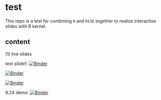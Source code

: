 # test

This repo is a test for combining `R` and `RISE` together to realize interactive slides with R kernel. 

## content
(1) live slides

test silide1:  [![Binder](https://mybinder.org/badge.svg)](https://mybinder.org/v2/gh/LittleBeannie/test/master)

[![Binder](https://mybinder.org/badge.svg)](https://mybinder.org/v2/gh/LittleBeannie/test/master?filepath=test%20slide.ipynb)

[![Binder](https://mybinder.org/badge.svg)](https://mybinder.org/v2/gh/LittleBeannie/test/master)


9.24 demo: [![Binder](https://mybinder.org/badge.svg)](https://mybinder.org/v2/gh/LittleBeannie/interactive-slides_Julia/master?urlpath=https%3A%2F%2Fgithub.com%2FLittleBeannie%2Finteractive-slides_Julia%2Fblob%2Fmaster%2F924demo.ipynb)
